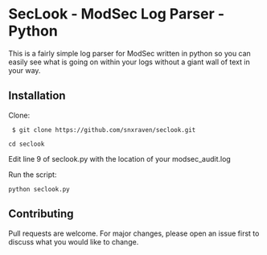 # SecLook - ModSec Log Parser - Python

This is a fairly simple log parser for ModSec written in python so you can easily see what is going on within your logs without a giant wall of text in your way.


## Installation

Clone:

``` $ git clone https://github.com/snxraven/seclook.git```

```cd seclook```

Edit line 9 of seclook.py with the location of your modsec_audit.log

Run the script:

```python seclook.py```



## Contributing
Pull requests are welcome. For major changes, please open an issue first to discuss what you would like to change.
